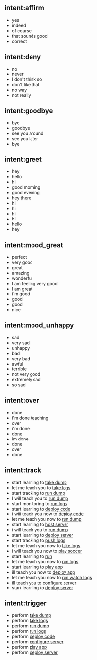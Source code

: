 ## intent:affirm
- yes
- indeed
- of course
- that sounds good
- correct

## intent:deny
- no
- never
- I don't think so
- don't like that
- no way
- not really

## intent:goodbye
- bye
- goodbye
- see you around
- see you later
- bye

## intent:greet
- hey
- hello
- hi
- good morning
- good evening
- hey there
- hi
- hi
- hi
- hi
- hello
- hey

## intent:mood_great
- perfect
- very good
- great
- amazing
- wonderful
- I am feeling very good
- I am great
- I'm good
- good
- good
- nice

## intent:mood_unhappy
- sad
- very sad
- unhappy
- bad
- very bad
- awful
- terrible
- not very good
- extremely sad
- so sad

## intent:over
- done
- i'm done teaching
- over
- i'm done
- done
- im done
- done
- over
- done

## intent:track
- start learning to [take dump](skill)
- let me teach you to [take logs](skill)
- start tracking to [run dump](skill)
- I will teach you to [run dump](skill)
- start monitoring to [run logs](skill)
- start learning to [deploy code](skill)
- I will teach you now to [deploy code](skill)
- let me teach you now to [run dump](skill)
- start learning to [host server](skill)
- i will teach you to [run dump](skill)
- start learning to [deploy server](skill)
- start tracking to [push logs](skill)
- let me teach you now to [take logs](skill)
- i will teach you now to [play soccer](skill)
- start learning to [run](skill)
- let me teach you now to [run logs](skill)
- start learning to [play app](skill)
- ill teach you now to [deploy app](skill)
- let me teach you now to [run watch logs](skill)
- ill teach you to [configure server](skill)
- start learning to [deploy server](skill)

## intent:trigger
- perform [take dump](skill)
- perform [take logs](skill)
- perform [run dump](skill)
- perform [run logs](skill)
- perform [deploy code](skill)
- perform [configure server](skill)
- perform [play app](skill)
- perform [deploy server](skill)
